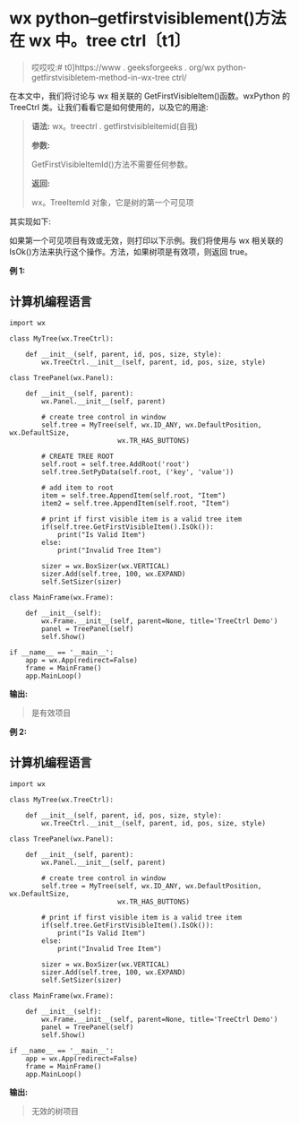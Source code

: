 # wx python–getfirstvisiblement()方法在 wx 中。tree ctrl〔t1〕

> 哎哎哎:# t0]https://www . geeksforgeeks . org/wx python-getfirstvisibletem-method-in-wx-tree ctrl/

在本文中，我们将讨论与 wx 相关联的 GetFirstVisibleItem()函数。wxPython 的 TreeCtrl 类。让我们看看它是如何使用的，以及它的用途:

> **语法:** wx。treectrl . getfirstvisibleitemid(自我)
> 
> **参数:**
> 
> GetFirstVisibleItemId()方法不需要任何参数。
> 
> **返回:**
> 
> wx。TreeItemId 对象，它是树的第一个可见项

其实现如下:

如果第一个可见项目有效或无效，则打印以下示例。我们将使用与 wx 相关联的 IsOk()方法来执行这个操作。方法，如果树项是有效项，则返回 true。

**例 1:**

## 计算机编程语言

```
import wx

class MyTree(wx.TreeCtrl):

    def __init__(self, parent, id, pos, size, style):
        wx.TreeCtrl.__init__(self, parent, id, pos, size, style)

class TreePanel(wx.Panel):

    def __init__(self, parent):
        wx.Panel.__init__(self, parent)

        # create tree control in window
        self.tree = MyTree(self, wx.ID_ANY, wx.DefaultPosition, wx.DefaultSize,
                           wx.TR_HAS_BUTTONS)

        # CREATE TREE ROOT
        self.root = self.tree.AddRoot('root')
        self.tree.SetPyData(self.root, ('key', 'value'))

        # add item to root
        item = self.tree.AppendItem(self.root, "Item")
        item2 = self.tree.AppendItem(self.root, "Item")

        # print if first visible item is a valid tree item
        if(self.tree.GetFirstVisibleItem().IsOk()):
            print("Is Valid Item")
        else:
            print("Invalid Tree Item")

        sizer = wx.BoxSizer(wx.VERTICAL)
        sizer.Add(self.tree, 100, wx.EXPAND)
        self.SetSizer(sizer)

class MainFrame(wx.Frame):

    def __init__(self):
        wx.Frame.__init__(self, parent=None, title='TreeCtrl Demo')
        panel = TreePanel(self)
        self.Show()

if __name__ == '__main__':
    app = wx.App(redirect=False)
    frame = MainFrame()
    app.MainLoop()
```

**输出:**

> 是有效项目

**例 2:**

## 计算机编程语言

```
import wx

class MyTree(wx.TreeCtrl):

    def __init__(self, parent, id, pos, size, style):
        wx.TreeCtrl.__init__(self, parent, id, pos, size, style)

class TreePanel(wx.Panel):

    def __init__(self, parent):
        wx.Panel.__init__(self, parent)

        # create tree control in window
        self.tree = MyTree(self, wx.ID_ANY, wx.DefaultPosition, wx.DefaultSize,
                           wx.TR_HAS_BUTTONS)

        # print if first visible item is a valid tree item
        if(self.tree.GetFirstVisibleItem().IsOk()):
            print("Is Valid Item")
        else:
            print("Invalid Tree Item")

        sizer = wx.BoxSizer(wx.VERTICAL)
        sizer.Add(self.tree, 100, wx.EXPAND)
        self.SetSizer(sizer)

class MainFrame(wx.Frame):

    def __init__(self):
        wx.Frame.__init__(self, parent=None, title='TreeCtrl Demo')
        panel = TreePanel(self)
        self.Show()

if __name__ == '__main__':
    app = wx.App(redirect=False)
    frame = MainFrame()
    app.MainLoop()
```

**输出:**

> 无效的树项目